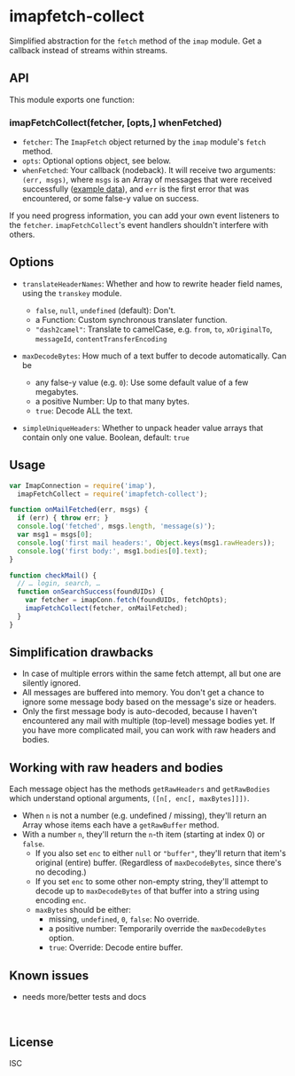 ﻿
<!--#echo json="package.json" key="name" underline="=" -->
imapfetch-collect
=================
<!--/#echo -->

<!--#echo json="package.json" key="description" -->
Simplified abstraction for the `fetch` method of the `imap` module. Get a
callback instead of streams within streams.
<!--/#echo -->


API
---

This module exports one function:

### imapFetchCollect(fetcher, [opts,] whenFetched)

* `fetcher`: The `ImapFetch` object returned by the `imap` module's `fetch`
  method.
* `opts`: Optional options object, see below.
* `whenFetched`: Your callback (nodeback).
  It will receive two arguments: `(err, msgs)`,
  where `msgs` is an Array of messages that were received successfully
  ([example data](docs/msgs-array-example-01.json)),
  and `err` is the first error that was encountered,
  or some false-y value on success.

If you need progress information, you can add your own event listeners to
the `fetcher`. `imapFetchCollect`'s event handlers shouldn't interfere
with others.


Options
-------

* `translateHeaderNames`:
  Whether and how to rewrite header field names,
  using the `transkey` module.
  * `false`, `null`, `undefined` (default): Don't.
  * a Function: Custom synchronous translater function.
  * `"dash2camel"`: Translate to camelCase, e.g. `from`, `to`,
    `xOriginalTo`, `messageId`, `contentTransferEncoding`

* `maxDecodeBytes`:
  How much of a text buffer to decode automatically. Can be
  * any false-y value (e.g. `0`): Use some default value of a few megabytes.
  * a positive Number: Up to that many bytes.
  * `true`: Decode ALL the text.

* `simpleUniqueHeaders`:
  Whether to unpack header value arrays that contain only one value.
  Boolean, default: `true`


Usage
-----

<!--!#include file="test/usage.js" start="  //#u" stop="  //#r"
  outdent="  " code="javascript" -->
```javascript
var ImapConnection = require('imap'),
  imapFetchCollect = require('imapfetch-collect');

function onMailFetched(err, msgs) {
  if (err) { throw err; }
  console.log('fetched', msgs.length, 'message(s)');
  var msg1 = msgs[0];
  console.log('first mail headers:', Object.keys(msg1.rawHeaders));
  console.log('first body:', msg1.bodies[0].text);
}

function checkMail() {
  // … login, search, …
  function onSearchSuccess(foundUIDs) {
    var fetcher = imapConn.fetch(foundUIDs, fetchOpts);
    imapFetchCollect(fetcher, onMailFetched);
  }
}
```
<!--/include-->


<!--#toc stop="scan" -->


Simplification drawbacks
------------------------

* In case of multiple errors within the same fetch attempt,
  all but one are silently ignored.
* All messages are buffered into memory. You don't get a chance to ignore
  some message body based on the message's size or headers.
* Only the first message body is auto-decoded, because I haven't encountered
  any mail with multiple (top-level) message bodies yet.
  If you have more complicated mail, you can work with raw headers and bodies.


Working with raw headers and bodies
-----------------------------------

Each message object has the methods `getRawHeaders` and `getRawBodies` which
understand optional arguments, `([n[, enc[, maxBytes]]])`.

* When `n` is not a number (e.g. undefined / missing),
  they'll return an Array whose items each have a `getRawBuffer` method.
* With a number `n`, they'll return the `n`-th item (starting at index 0)
  or `false`.
  * If you also set `enc` to either `null` or `"buffer"`,
    they'll return that item's original (entire) buffer.
    (Regardless of `maxDecodeBytes`, since there's no decoding.)
  * If you set `enc` to some other non-empty string, they'll attempt
    to decode up to `maxDecodeBytes` of that buffer into a string using
    encoding `enc`.
  * `maxBytes` should be either:
    * missing, `undefined`, `0`, `false`: No override.
    * a positive number: Temporarily override the `maxDecodeBytes` option.
    * `true`: Override: Decode entire buffer.



Known issues
------------

* needs more/better tests and docs




&nbsp;


License
-------
<!--#echo json="package.json" key=".license" -->
ISC
<!--/#echo -->
